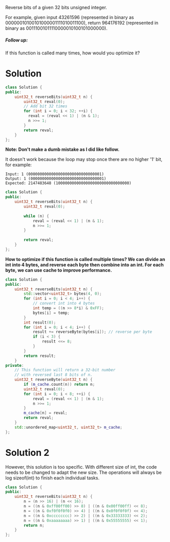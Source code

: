 Reverse bits of a given 32 bits unsigned integer.

For example, given input 43261596 (represented in binary as 00000010100101000001111010011100), return 964176192 (represented in binary as 00111001011110000010100101000000).

##### Follow up:

If this function is called many times, how would you optimize it?

# Solution

```cpp
class Solution {
public:
    uint32_t reverseBits(uint32_t n) {
        uint32_t reval(0);
        // Add bit 32 times
        for (int i = 0; i < 32; ++i) {
          reval = (reval << 1) | (n & 1);
          n >>= 1;
        }
        return reval;
    }
};
```

__Note: Don't make a dumb mistake as I did like follow.__

It doesn't work because the loop may stop once there are no higher '1' bit, for example:

```
Input: 1 (00000000000000000000000000000001)
Output: 1 (00000000000000000000000000000001)
Expected: 2147483648 (10000000000000000000000000000000)
```


```cpp
class Solution {
public:
    uint32_t reverseBits(uint32_t n) {
        uint32_t reval(0);
        
        while (n) {
            reval = (reval << 1) | (n & 1);
            n >>= 1;
        }
        
        return reval;
    }
};
```

__How to optimize if this function is called multiple times? We can divide an int into 4 bytes, and reverse each byte then combine into an int. For each byte, we can use cache to improve performance.__

```cpp
class Solution {
public:
    uint32_t reverseBits(uint32_t n) {
        std::vector<uint32_t> bytes(4, 0);
        for (int i = 0; i < 4; i++) {
            // convert int into 4 bytes
            int temp = ((n >> 8*i) & 0xFF);
            bytes[i] = temp;
        }
        int result(0);
        for (int i = 0; i < 4; i++) {
            result += reverseByte(bytes[i]); // reverse per byte
            if (i < 3) {
                result <<= 8;
            }
        }
        return result;
    }
private:
    // This function will return a 32-bit number
    // with reversed last 8 bits of n.
    uint32_t reverseByte(uint32_t n) {
        if (m_cache.count(n)) return n;
        uint32_t reval(0);
        for (int i = 0; i < 8; ++i) {
            reval = (reval << 1) | (n & 1);
            n >>= 1;
        }
        m_cache[n] = reval;
        return reval;
    }
    std::unordered_map<uint32_t, uint32_t> m_cache;
};
```

# Solution 2

However, this solution is too specific. With different size of int, the code needs to be changed to adapt the new size. The operations will always be log sizeof(int) to finish each individual tasks.

```cpp
class Solution {
public:
    uint32_t reverseBits(uint32_t n) {
        n = (n >> 16) | (n << 16);
        n = ((n & 0xff00ff00) >> 8) | ((n & 0x00ff00ff) << 8);
        n = ((n & 0xf0f0f0f0) >> 4) | ((n & 0x0f0f0f0f) << 4);
        n = ((n & 0xcccccccc) >> 2) | ((n & 0x33333333) << 2);
        n = ((n & 0xaaaaaaaa) >> 1) | ((n & 0x55555555) << 1);
        return n;
    }
};
```
